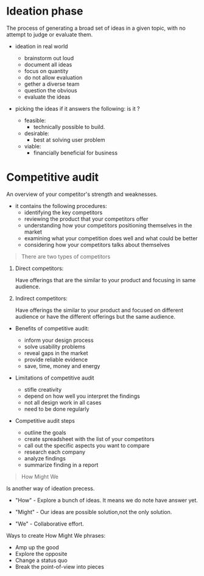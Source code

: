 # Ideation phase
 
The process of generating a broad set of ideas in a given topic, with no attempt to judge or evaluate them.

- ideation in real world

     - brainstorm out loud
     - document all ideas
     - focus on quantity
     - do not allow evaluation
     - gether a diverse team
     - question the obvious
     - evaluate the ideas

- picking the ideas if it answers the following: is it ?
     - feasible: 
          - technically possible to build.
     - desirable: 
          - best at solving user problem
     - viable: 
          - financially beneficial for business

# Competitive audit

 An overview of your competitor's strength and weaknesses.

 - it contains the following procedures:
     - identifying the key competitors
     - reviewing the product that your competitors offer
     - understanding how your competitors positioning themselves in the market
     - examining what your competition does well and what could be better
     - considering how your competitors talks about themselves

> There are two types of competitors

1.  Direct competitors:
     
     Have offerings that are the similar to your product and focusing in same audience. 

1.  Indirect competitors:

     Have offerings the similar to your product and focused on different audience or have the different offerings but the same audience.

- Benefits of competitive audit:
     - inform your design process
     - solve usability problems
     - reveal gaps in the market 
     - provide reliable evidence 
     - save, time, money and energy

- Limitations of competitive audit
     - stifle creativity
     - depend on how well you interpret the findings
     - not all design work in all cases
     - need to be done regularly

- Competitive audit steps
     - outline the goals
     - create spreadsheet with the list of your competitors
     - call out the specific aspects you want to compare
     - research each company 
     - analyze findings
     - summarize finding in a report
     

> How Might We

Is another way of ideation precess.

- "How" - Explore a bunch of ideas. It means we do note have answer yet.

- "Might" - Our ideas are possible solution,not the only solution.

- "We" - Collaborative effort.


Ways to create How Might We phrases:
 
 - Amp up the good
 - Explore the opposite
 - Change a status quo
 - Break the point-of-view into pieces